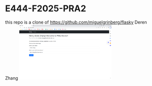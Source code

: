 # E444-F2025-PRA2
this repo is a clone of
https://github.com/miguelgrinberg/flasky
Deren Zhang
<img src="https://github.com/DerenZhang/E444-F2025-PRA2/blob/PRA2_2/a32b315aa5e494c61d61f7891433c864.png" alt="Alt text" width="300"/>
